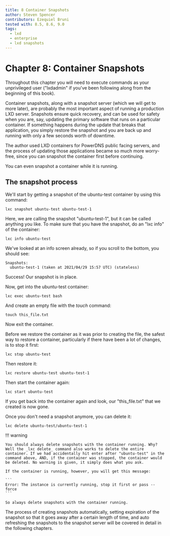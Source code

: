 ```yaml
---
title: 8 Container Snapshots
author: Steven Spencer
contributors: Ezequiel Bruni
tested with: 8.5, 8.6, 9.0
tags:
  - lxd
  - enterprise
  - lxd snapshots
---
```


# Chapter 8: Container Snapshots

Throughout this chapter you will need to execute commands as your unprivileged user ("lxdadmin" if you've been following along from the beginning of this book).

Container snapshots, along with a snapshot server (which we will get to more later), are probably the most important aspect of running a production LXD server. Snapshots ensure quick recovery, and can be used for safety when you are, say, updating the primary software that runs on a particular container. If something happens during the update that breaks that application, you simply restore the snapshot and you are back up and running with only a few seconds worth of downtime.

The author used LXD containers for PowerDNS public facing servers, and the process of updating those applications became so much more worry-free, since you can snapshot the container first before continuing.

You can even snapshot a container while it is running. 

## The snapshot process

We'll start by getting a snapshot of the ubuntu-test container by using this command:

```
lxc snapshot ubuntu-test ubuntu-test-1
```

Here, we are calling the snapshot "ubuntu-test-1", but it can be called anything you like. To make sure that you have the snapshot, do an "lxc info" of the container:

```
lxc info ubuntu-test
```

We've looked at an info screen already, so if you scroll to the bottom, you should see:

```
Snapshots:
  ubuntu-test-1 (taken at 2021/04/29 15:57 UTC) (stateless)
```

Success! Our snapshot is in place.

Now, get into the ubuntu-test container:

```
lxc exec ubuntu-test bash
```

And create an empty file with the _touch_ command:

```
touch this_file.txt
```

Now exit the container.

Before we restore the container as it was prior to creating the file, the safest way to restore a container, particularly if there have been a lot of changes, is to stop it first:

```
lxc stop ubuntu-test
```

Then restore it:

```
lxc restore ubuntu-test ubuntu-test-1
```

Then start the container again:

```
lxc start ubuntu-test
```

If you get back into the container again and look, our "this_file.txt" that we created is now gone.

Once you don't need a snapshot anymore, you can delete it:

```
lxc delete ubuntu-test/ubuntu-test-1
```

!!! warning

    You should always delete snapshots with the container running. Why? Well the _lxc delete_ command also works to delete the entire container. If we had accidentally hit enter after "ubuntu-test" in the command above, AND, if the container was stopped, the container would be deleted. No warning is given, it simply does what you ask.

    If the container is running, however, you will get this message:

    ```
    Error: The instance is currently running, stop it first or pass --force
    ```

    So always delete snapshots with the container running.

The process of creating snapshots automatically, setting expiration of the snapshot so that it goes away after a certain length of time, and auto refreshing the snapshots to the snapshot server will be covered in detail in the following chapters.
